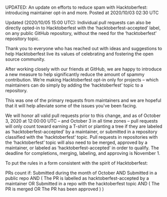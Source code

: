UPDATED: An update on efforts to reduce spam with Hacktoberfest: introducing maintainer opt-in and more.
Posted at 2020/10/03 02:30 UTC

Updated (2020/10/05 15:00 UTC): Individual pull requests can also be directly opted-in to Hacktoberfest with the ‘hacktoberfest-accepted’ label, on any public GitHub repository, without the need for the ‘hacktoberfest’ repository topic.

Thank you to everyone who has reached out with ideas and suggestions to help Hacktoberfest live its values of celebrating and fostering the open source community.

After working closely with our friends at GitHub, we are happy to introduce a new measure to help significantly reduce the amount of spammy contribution. We’re making Hacktoberfest opt-in only for projects – which maintainers can do simply by adding the ‘hacktoberfest’ topic to a repository.

This was one of the primary requests from maintainers and we are hopeful that it will help alleviate some of the issues you've been facing.

We will honor all valid pull requests prior to this change, and as of October 3, 2020 at 12:00:00 UTC – and October 3 in all time zones – pull requests will only count toward earning a T-shirt or planting a tree if they are labeled as ‘hacktoberfest-accepted’ by a maintainer, or submitted in a repository classified with the ‘hacktoberfest’ topic. Pull requests in repositories with the ‘hacktoberfest’ topic will also need to be merged, approved by a maintainer, or labeled as ‘hacktoberfest-accepted’ in order to qualify. The deadline for completions, merging, labeling, and approving is November 1.

To put the rules in a form consistent with the spirit of Hacktoberfest:

PRs count if:
Submitted during the month of October AND
Submitted in a public repo AND (
  The PR is labelled as hacktoberfest-accepted by a maintainer OR
  Submitted in a repo with the hacktoberfest topic AND (
    The PR is merged OR
    The PR has been approved
  )
)